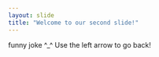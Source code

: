 ```yaml
---
layout: slide
title: "Welcome to our second slide!"
---
```

 funny joke ^_^
Use the left arrow to go back!